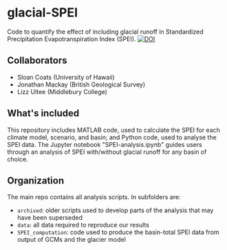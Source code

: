 # glacial-SPEI
Code to quantify the effect of including glacial runoff in Standardized Precipitation Evapotranspiration Index (SPEI).
[![DOI](https://zenodo.org/badge/205238173.svg)](https://zenodo.org/badge/latestdoi/205238173)

## Collaborators
- Sloan Coats (University of Hawaii)
- Jonathan Mackay (British Geological Survey)
- Lizz Ultee (Middlebury College)

## What's included
This repository includes MATLAB code, used to calculate the SPEI for each climate model, scenario, and basin; and Python code, used to analyse the SPEI data.  The Jupyter notebook "SPEI-analysis.ipynb" guides users through an analysis of SPEI with/without glacial runoff for any basin of choice.

## Organization
The main repo contains all analysis scripts.  In subfolders are:
- `archived`: older scripts used to develop parts of the analysis that may have been superseded
- `data`: all data required to reproduce our results
- `SPEI_computation`: code used to produce the basin-total SPEI data from output of GCMs and the glacier model

